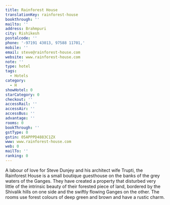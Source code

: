 ```yaml
---
title: Rainforest House
translationKey: rainforest-house
bookthrough: ''
mailto: ''
address: Brahmpuri
city: Rishikesh
postalcode: ''
phone: '-97191 43013, 97588 11701,'
mobile: ''
email: steve@rainforest-house.com
website: www.rainforest-house.com
note: ''
type: hotel
tags:
  - Hotels
category:
  - H
showHotel: 0
starCategory: 0
checkout: ''
accessRail: ''
accessAir: ''
accessBus: ''
advantage: ''
rooms: 0
bookThrough: ''
gstType: 0
gstin: 05APPPD4883C1ZX
www: www.rainforest-house.com
web: 0
mailTo: ''
ranking: 0
---
```







A labour of love for Steve Dunjey and his architect wife Trupti, the Rainforest House is a small boutique guesthouse on the banks of the grey waters of the Ganges.     They have created a property that disturbed very little of the intrinsic beauty of their forested piece of land, bordered by the Shivalik hills on one side and the swiftly flowing Ganges on the other.     The rooms use forest colours of deep green and brown and have a rustic charm.